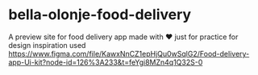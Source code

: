 # bella-olonje-food-delivery
A  preview site for food delivery app
made with ❤️ just for practice for design inspiration used https://www.figma.com/file/KawxNnCZ1epHjQu0wSqlG2/Food-delivery-app-Ui-kit?node-id=126%3A233&t=feYgi8MZn4q1Q32S-0
